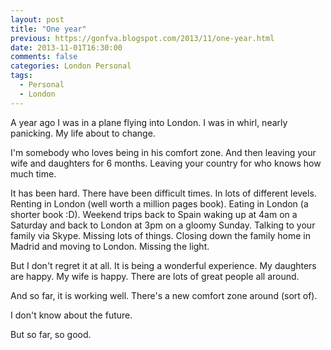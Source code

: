 ```yaml
---
layout: post
title: "One year"
previous: https://gonfva.blogspot.com/2013/11/one-year.html
date: 2013-11-01T16:30:00
comments: false
categories: London Personal
tags:
  - Personal
  - London
---
```


A year ago I was in a plane flying into London. I was in whirl, nearly panicking. My life about to change.


I'm somebody who loves being in his comfort zone. And then leaving your wife and daughters for 6 months. Leaving your country for who knows how much time.


It has been hard. There have been difficult times. In lots of different levels. Renting in London (well worth a million pages book). Eating in London (a shorter book :D). Weekend trips back to Spain waking up at 4am on a Saturday and back to London at 3pm on a gloomy Sunday. Talking to your family via Skype. Missing lots of things. Closing down the family home in Madrid and moving to London. Missing the light.


But I don't regret it at all. It is being a wonderful experience. My daughters are happy. My wife is happy. There are lots of great people all around.


And so far, it is working well. There's a new comfort zone around (sort of).


I don't know about the future.


But so far, so good.
